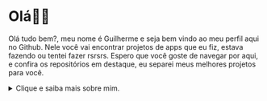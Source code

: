 
# Olá👋🏻

Olá tudo bem?, meu nome é Guilherme e seja bem vindo ao meu perfil aqui no Github. Nele você vai encontrar projetos de apps que eu fiz, estava fazendo ou tentei fazer rsrsrs. Espero que você goste de navegar por aqui, e confira os repositórios em destaque, eu separei meus melhores projetos para você.

<details><summary>Clique e saiba mais sobre mim.</summary>

## 👨🏻‍💻Tecnologias trabalhas
Já estudei diversas tecnologias, olha a lista das que eu me lembro:

- Javascript (médio)
  - NodeJS
  - Expo (React Native)
  - CLI
  - ReactDOM
  - Firebase
  - PWA (Service Workers)
- CSS (básico)
  - Grid e Flex Layout
- HTML 
- APIs
  - Gmail
  - Google Calendar
  - YouTube
  - GitHub
  - Agorithmia
  - Deezer
  - Vagalume
- OAuth com GitHub e Google
- Heroku
- Publicar pacotes no NPM
- Travis CI
- Github Actions e Pages
- Netlify
- SQL (basicão)
- Java (Basicão)

## 👨🏻Sobre mim
Sou um menino do interior apaixonado por tecnologia e desenvolvimento de software, comecei com 15 anos, na linguagem Python porém a minha vontade era criar apps para Android, aí eu conheci o DroidScript, nele tive meu contato com o Javascript, a linguagem que hoje mora no meu coração (enquanto eu não tenho uma mulher para amar, é claro).
Meus conhecimentos em programação começaram no YouTube vendo vídeos, de canais como Curso Em Vídeo, e lendo sites da web. Porém com 17 anos no meio de uma pandemia mundial, conclui um curso de Assistente de Desenvolvimento de Sistemas do Novotec Virtual. Nesse curso EAD tive algumas aulas de banco de dados e Java.
Para mim o mais legal da programação é que com esses conhecimentos consigo resolver problemas comuns do meu dia a dia.

## ✨Ídolos da TI
Pessoas que gostou muiiito na área da TI:

- [Filipe Deschamps](https://github.com/filipedeschamps): Cara, só tem uma palavra para definir ele: delicinha rsrsrs.
- [Diego Fernandes](https://github.com/diego3g): Um baita de um professor porreta, e vários dos meus conhecimentos de javascript devo a ele, muito obrigado.
- [Gabriel](https://github.com/gabrielfroes) e [Vanessa](https://github.com/vweberfroes): São duas pessoas fantásticas que compartilham bastante conhecimento desse mundo da programação.
- [Gustavo Guanabara](https://github.com/gustavoguanabara): O grande mestre. Com ele aprendi um pouco sobre python pois não tive como terminar o curso GRATUITO e COMPLETO dele.

## 🛰️Minhas redes sociais
[![Facebook Badge](https://img.shields.io/static/v1?label=Facebook:&message=gsbenevides2&color=00)](https://facebook.com/gsbenevides2)
[Instagram](https://instagram.com/gsbenevides2)
[![Twitter Badge](https://img.shields.io/static/v1?label=Twitter:&message=@gsbenevides2&logo=twitter&color=00acee&labelColor=00acee&logoColor=fff&style=flat-square)](https://twitter.com/gsbenevides2)
[LinkedIn](https://linkedIn.com/in/gsbenevides2)
</details>
<!--stackedit_data:
eyJoaXN0b3J5IjpbMTUyMzAzODcxNiwtMTQxMDU4ODQ5NCwtNj
E2NzkwMjUzLDE3OTM5NjQ4NzgsNzc3MDg2MDAxLDE4NDI4Mjc5
ODUsLTE0OTM1MDkwNzBdfQ==
-->